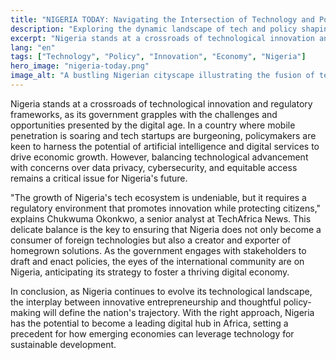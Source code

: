 ```yaml
---
title: "NIGERIA TODAY: Navigating the Intersection of Technology and Policy"
description: "Exploring the dynamic landscape of tech and policy shaping Nigeria's future."
excerpt: "Nigeria stands at a crossroads of technological innovation and regulatory frameworks."
lang: "en"
tags: ["Technology", "Policy", "Innovation", "Economy", "Nigeria"]
hero_image: "nigeria-today.png"
image_alt: "A bustling Nigerian cityscape illustrating the fusion of tech and policy"
---
```


Nigeria stands at a crossroads of technological innovation and regulatory frameworks, as its government grapples with the challenges and opportunities presented by the digital age. In a country where mobile penetration is soaring and tech startups are burgeoning, policymakers are keen to harness the potential of artificial intelligence and digital services to drive economic growth. However, balancing technological advancement with concerns over data privacy, cybersecurity, and equitable access remains a critical issue for Nigeria's future.

"The growth of Nigeria's tech ecosystem is undeniable, but it requires a regulatory environment that promotes innovation while protecting citizens," explains Chukwuma Okonkwo, a senior analyst at TechAfrica News. This delicate balance is the key to ensuring that Nigeria does not only become a consumer of foreign technologies but also a creator and exporter of homegrown solutions. As the government engages with stakeholders to draft and enact policies, the eyes of the international community are on Nigeria, anticipating its strategy to foster a thriving digital economy.

In conclusion, as Nigeria continues to evolve its technological landscape, the interplay between innovative entrepreneurship and thoughtful policy-making will define the nation's trajectory. With the right approach, Nigeria has the potential to become a leading digital hub in Africa, setting a precedent for how emerging economies can leverage technology for sustainable development.